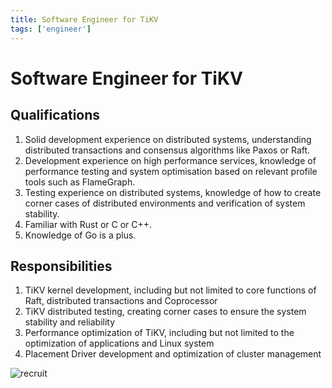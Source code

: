 ```yaml
---
title: Software Engineer for TiKV
tags: ['engineer']
---
```


# Software Engineer for TiKV

## Qualifications

1. Solid development experience on distributed systems, understanding distributed transactions and consensus algorithms like Paxos or Raft.
2. Development experience on high performance services, knowledge of performance testing and system optimisation based on relevant profile tools such as FlameGraph.
3. Testing experience on distributed systems, knowledge of how to create corner cases of distributed environments and verification of system stability.
4. Familiar with Rust or C or C++.
5. Knowledge of Go is a plus.

## Responsibilities

1. TiKV kernel development, including but not limited to core functions of Raft, distributed transactions and Coprocessor
2. TiKV distributed testing, creating corner cases to ensure the system stability and reliability
3. Performance optimization of TiKV, including but not limited to the optimization of applications and Linux system
4. Placement Driver development and optimization of cluster management


![recruit](images/developer.png)
